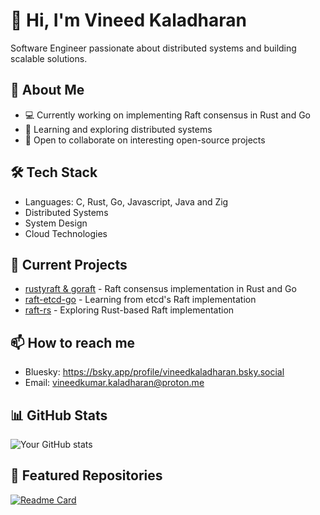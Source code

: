# 👋 Hi, I'm Vineed Kaladharan

Software Engineer passionate about distributed systems and building scalable solutions.

## 🚀 About Me
- 💻 Currently working on implementing Raft consensus in Rust and Go
- 🌱 Learning and exploring distributed systems
- 👯 Open to collaborate on interesting open-source projects

## 🛠️ Tech Stack
- Languages: C, Rust, Go, Javascript, Java and Zig
- Distributed Systems
- System Design
- Cloud Technologies

## 🔭 Current Projects
- [rustyraft & goraft](https://github.com/VineedKaladharan/raft-rust-go) - Raft consensus implementation in Rust and Go
- [raft-etcd-go](https://github.com/etcd-io/raft) - Learning from etcd's Raft implementation
- [raft-rs](https://github.com/tikv/raft-rs) - Exploring Rust-based Raft implementation

## 📫 How to reach me
- Bluesky: https://bsky.app/profile/vineedkaladharan.bsky.social
- Email: vineedkumar.kaladharan@proton.me

## 📊 GitHub Stats
![Your GitHub stats](https://github-readme-stats.vercel.app/api?username=VineedKaladharan&show_icons=true&theme=radical)

## 🌟 Featured Repositories
[![Readme Card](https://github-readme-stats.vercel.app/api/pin/?username=VineedKaladharan&repo=raft-rust-go)](https://github.com/VineedKaladharan/raft-rust-go)
